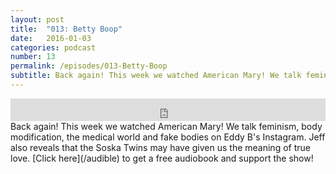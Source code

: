 ```yaml
---
layout: post
title:  "013: Betty Boop"
date:   2016-01-03
categories: podcast
number: 13
permalink: /episodes/013-Betty-Boop
subtitle: Back again! This week we watched American Mary! We talk feminism, body modification, the medical world and fake bodies on Eddy B's Instagram. Jeff also reveals that the Soska Twins may have given us the meaning of true love. <a href="/audible">Click here</a> to get a free audiobook and support the show!
---
```


<iframe frameborder='0' height='36px' scrolling='no' seamless src='https://simplecast.fm/e/23906?style=dark' width='100%'></iframe>

<br>
<span class="episode_text">
Back again! This week we watched American Mary! We talk feminism, body modification, the medical world and fake bodies on Eddy B's Instagram. Jeff also reveals that the Soska Twins may have given us the meaning of true love. [Click here](/audible) to get a free audiobook and support the show!
</span>
<br><br>